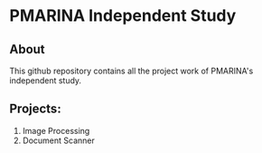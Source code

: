 <h1>PMARINA Independent Study</h1>
<h2>About</h2>
<p>This github repository contains all the project work of PMARINA's independent study.</p>
<h2>Projects:</h2>
<ol>
<li>Image Processing
<li>Document Scanner
</ol>
